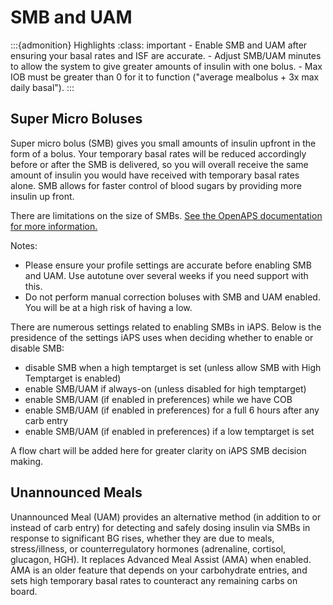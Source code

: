 # SMB and UAM
:::{admonition} Highlights
:class: important
    - Enable SMB and UAM after ensuring your basal rates and ISF are accurate.
    - Adjust SMB/UAM minutes to allow the system to give greater amounts of insulin with one bolus.
    - Max IOB must be greater than 0 for it to function ("average mealbolus + 3x max daily basal").
:::
## Super Micro Boluses
Super micro bolus (SMB) gives you small amounts of insulin upfront in the form of a bolus. Your temporary basal rates will be reduced accordingly before or after the SMB is delivered, so you will overall receive the same amount of insulin you would have received with temporary basal rates alone. SMB allows for faster control of blood sugars by providing more insulin up front.

There are limitations on the size of SMBs. <a href = "https://openaps.readthedocs.io/en/latest/docs/Customize-Iterate/oref1.html#understanding-super-micro-bolus-smb">See the OpenAPS documentation for more information.</a>

Notes:

- Please ensure your profile settings are accurate before enabling SMB and UAM. Use autotune over several weeks if you need support with this.
- Do not perform manual correction boluses with SMB and UAM enabled. You will be at a high risk of having a low.

There are numerous settings related to enabling SMBs in iAPS. Below is the presidence of the settings iAPS uses when deciding whether to enable or disable SMB:

- disable SMB when a high temptarget is set (unless allow SMB with High Temptarget is enabled)
- enable SMB/UAM if always-on (unless disabled for high temptarget)
- enable SMB/UAM (if enabled in preferences) while we have COB
- enable SMB/UAM (if enabled in preferences) for a full 6 hours after any carb entry
- enable SMB/UAM (if enabled in preferences) if a low temptarget is set

A flow chart will be added here for greater clarity on iAPS SMB decision making.

## Unannounced Meals
Unannounced Meal (UAM) provides an alternative method (in addition to or instead of carb entry) for detecting and safely dosing insulin via SMBs in response to significant BG rises, whether they are due to meals, stress/illness, or counterregulatory hormones (adrenaline, cortisol, glucagon, HGH). It replaces Advanced Meal Assist (AMA) when enabled. AMA is an older feature that depends on your carbohydrate entries, and sets high temporary basal rates to counteract any remaining carbs on board.
